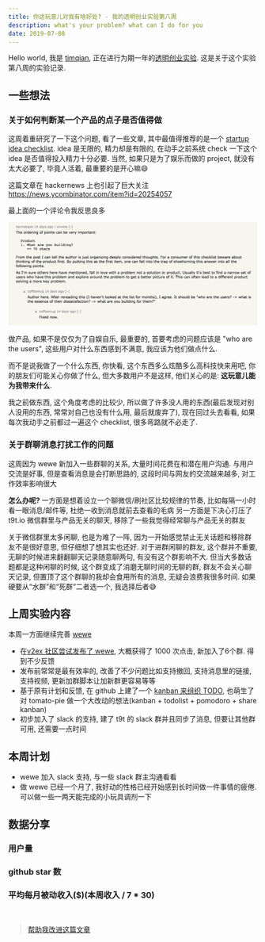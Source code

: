 ```yaml
---
title: 你这玩意儿对我有啥好处? - 我的透明创业实验第八周 
description: what's your problem? what can I do for you
date: 2019-07-08
---
```


Hello world, 我是 [timqian](https://github.com/timqian), 正在进行为期一年的[透明创业实验](https://blog.t9t.io/transparent-startup-experiment-2019-05-20/). 这是关于这个实验第八周的实验记录.

## 一些想法

### 关于如何判断某一个产品的点子是否值得做

这周着重研究了一下这个问题, 看了一些文章, 其中最值得推荐的是一个 [startup idea checklist](https://smallbiztrends.com/2013/04/startup-checklist.html). idea 是无限的, 精力却是有限的, 在动手之前系统 check 一下这个 idea 是否值得投入精力十分必要. 当然, 如果只是为了娱乐而做的 project, 就没有太大必要了, 毕竟人活着, 最重要的是开心嘛😄

这篇文章在 hackernews 上也引起了巨大关注 https://news.ycombinator.com/item?id=20254057

最上面的一个评论令我反思良多

![](https://raw.githubusercontent.com/timqian/images/master/20190708143730.png)

做产品, 如果不是仅仅为了自娱自乐, 最重要的, 首要考虑的问题应该是 "who are the users", 这些用户对什么东西感到不满意, 我应该为他们做点什么.

而不是说我做了一个什么东西, 你快看, 这个东西多么炫酷多么高科技快来用吧, 你的朋友们可能关心你做了什么, 但大多数用户不是这样, 他们关心的是: **这玩意儿能为我带来什么**.

我之前做东西, 这个角度考虑的比较少, 所以做了许多没人用的东西(最后发现对别人没用的东西, 常常对自己也没有什么用, 最后就废弃了), 现在回过头去看看, 如果每次我动手之前都过一遍这个 checklist, 很多弯路就不必走了.

### 关于群聊消息打扰工作的问题

这周因为 wewe 新加入一些群聊的关系, 大量时间花费在和潜在用户沟通.
与用户交流是好事, 但是查看消息是会打断思路的, 这段时间与网友的交流越来越多, 对工作效率影响很大

**怎么办呢?**
一方面是想着设立一个聊微信/刷社区比较规律的节奏, 比如每隔一小时看一眼消息/邮件等, 杜绝一收到消息就前去查看的毛病
另一方面是下决心打压了 t9t.io 微信群里与产品无关的聊天, 移除了一些我觉得经常聊与产品无关的群友

关于微信群里太多闲聊, 也是为难了一阵, 因为一开始感觉禁止无关话题和移除群友不是很好意思, 但仔细想了想其实也还好.
对于进群闲聊的群友, 这个群并不重要, 无聊的时候进来翻翻聊天记录随意聊两句, 有没有这个群影响不大.
但当大多数话题都是这种闲聊的时候, 这个群变成了消磨无聊时间的无聊的群, 群友不会关心聊天记录, 但置顶了这个群聊的我却会食用所有的消息, 无疑会浪费我很多时间.
如果硬要从“水群”和“死群”二者选一个, 我选择后者😅

## 上周实验内容

本周一方面继续完善 [wewe](https://wewe.t9t.io)
- 在[v2ex 社区尝试发布了 wewe](https://www.v2ex.com/t/579952), 大概获得了 1000 次点击, 新加入了6个群. 得到不少反馈
- 发布前常常是最有效率的, 改善了不少问题比如支持撤回, 支持消息里的链接, 支持视频, 更新加群脚本让加新群更容易等等
- 基于原有计划和反馈, 在 github 上建了一个 [kanban 来组织 TODO](https://github.com/orgs/t9tio/projects/2), 也萌生了对 tomato-pie 做一个大改动的想法(kanban + todolist + pomodoro + share kanban)
- 初步加入了 slack 的支持, 建了 t9t 的 slack 群并且同步了消息, 但要让其他群可用, 还需要一点时间

## 本周计划

- wewe 加入 slack 支持, 与一些 slack 群主沟通看看
- 做 wewe 已经一个月了, 我好动的性格已经开始感到长时间做一件事情的疲倦. 可以做一些一两天能完成的小玩具调剂一下

## 数据分享

### 用户量
<canvas id="userChart"></canvas>

### github star 数
<canvas id="starChart"></canvas>

### 平均每月被动收入($)(本周收入 / 7 * 30)
<canvas id="incomeChart"></canvas>

<br/>

> [帮助我改进这篇文章](https://github.com/t9tio/blog/blob/master/source/_posts/t9t-week7.md)

<script src="https://cdn.jsdelivr.net/npm/chart.js@2.8.0"></script>

<script>
var chartColors = {
	red: 'rgb(255, 99, 132)',
	orange: 'rgb(255, 159, 64)',
	yellow: 'rgb(255, 205, 86)',
	green: 'rgb(75, 192, 192)',
	blue: 'rgb(54, 162, 235)',
	purple: 'rgb(153, 102, 255)',
	grey: 'rgb(201, 203, 207)'
};
var userCtx = document.getElementById('userChart').getContext('2d');
var starCtx = document.getElementById('starChart').getContext('2d');
var incomeCtx = document.getElementById('incomeChart').getContext('2d');

new Chart(userCtx, {
    type: 'line',
    data: {
        labels: ['week 1', 'week 2', 'week 3', 'week 4', 'week 5', 'week 6', 'week 7', 'week 8'],
        datasets: [{
            label: 'wewe',
            backgroundColor: chartColors.blue,
            borderColor: chartColors.blue,
            fill: false,
            data: [undefined, undefined, undefined, undefined, 0, 60, 80, 91]
        },{
            label: 'open source jobs',
            backgroundColor: chartColors.red,
            borderColor: chartColors.red,
            fill: false,
            data: [39, 60, 62, 80, 101, 105, 109, 111]
        },{
            label: 'tomato-pie',
            backgroundColor: chartColors.orange,
            borderColor: chartColors.orange,
            fill: false,
            data: [653, 673, 722, 634, 647, 705, 681, 714]
        },{
            label: 'star-history 插件',
            backgroundColor: chartColors.green, 
            borderColor: chartColors.green,
            fill: false,
            data: [21, 21, 28, 33, 33, 34, 39, 38]
        }]
    },
});

new Chart(starCtx, {
    type: 'line',
    data: {
        labels: ['week 1', 'week 2', 'week 3', 'week 4', 'week 5', 'week 6', 'week 7', 'week 8'],
        datasets: [{
            label: 'wewe',
            backgroundColor: chartColors.blue,
            borderColor: chartColors.blue,
            fill: false,
            data: [undefined, undefined, undefined, undefined, 0, 11, 33, 57]
        },{
            label: 'open source jobs',
            backgroundColor: chartColors.red,
            borderColor: chartColors.red,
            fill: false,
            data: [731, 764, 763, 821, 872, 891, 898, 903]
        },{
            label: 'tomato-pie',
            backgroundColor: chartColors.orange,
            borderColor: chartColors.orange,
            fill: false,
            data: [107, 113, 117, 118, 125, 126, 128, 129]
        },{
            label: 'star-history 插件',
            backgroundColor: chartColors.green, 
            borderColor: chartColors.green,
            fill: false,
            data: [921, 998, 1110, 1129, 1154, 1178, 1190, 1216]
        }]
    },
});

new Chart(incomeCtx, {
    type: 'line',
    data: {
        labels: ['week 1', 'week 2', 'week 3', 'week 4', 'week 5', 'week 6', 'week 7', 'week 8'],
        datasets: [{
            label: 'wewe',
            backgroundColor: chartColors.blue,
            borderColor: chartColors.blue,
            fill: false,
            data: [undefined, undefined, undefined, undefined, 0, 0, 0, 0]
        },{
            label: 'open opptunities',
            backgroundColor: chartColors.red,
            borderColor: chartColors.red,
            fill: false,
            data: [0, 0, 0, 0, 0, 0, 0, 0]
        },{
            label: 'tomato-pie',
            backgroundColor: chartColors.orange,
            borderColor: chartColors.orange,
            fill: false,
            data: [0, 0, 0, 0, 0, 0, 0, 0]
        },{
            label: 'star-history 插件',
            backgroundColor: chartColors.green, 
            borderColor: chartColors.green,
            fill: false,
            data: [0.69, 0, 25.7, 12.8, 0, 2/7*30, 1/7*30, 1/7*30]
        }]
    },
});

</script>
